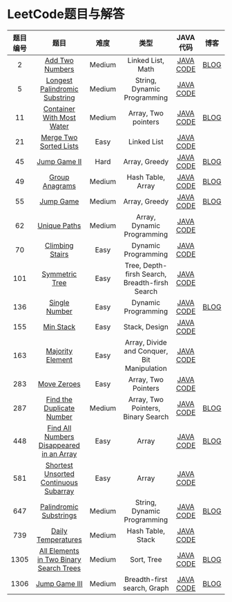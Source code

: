 # LeetCode题目与解答

|题目编号|题目|难度|类型|JAVA代码|博客|
|:--:|:--:|:--:|:--:|:--:|:--:|
|2|[Add Two Numbers](https://leetcode.com/problems/add-two-numbers/)|Medium| Linked List, Math|[JAVA CODE](https://github.com/Parallelline1996/Leetcode/blob/master/Problems/src/main/java/page1/N2_AddTwoNumbers.java)|[BLOG](https://blog.csdn.net/Applying/article/details/102790203)|
|5|[Longest Palindromic Substring](https://leetcode.com/problems/longest-palindromic-substring/)|Medium| String, Dynamic Programming|[JAVA CODE](https://github.com/Parallelline1996/Leetcode/blob/master/Problems/src/main/java/page1/N5_LongestPalindromicSubstring.java)||
|11|[Container With Most Water](https://leetcode.com/problems/container-with-most-water/)|Medium|Array, Two pointers|[JAVA CODE](https://github.com/Parallelline1996/Leetcode/blob/master/Problems/src/main/java/page1/N11_ContainerWithMostWater.java)|[BLOG](https://blog.csdn.net/Applying/article/details/103438904)||
|21|[Merge Two Sorted Lists](https://leetcode.com/problems/merge-two-sorted-lists/)|Easy|Linked List|[JAVA CODE](https://github.com/Parallelline1996/Leetcode/blob/master/Problems/src/main/java/page1/N21_MergeTwoSortedLists.java)||
|45|[Jump Game II](https://leetcode.com/problems/jump-game-ii/)|Hard|Array, Greedy|[JAVA CODE](https://github.com/Parallelline1996/Leetcode/blob/master/Problems/src/main/java/page1/N45_JumpGameII.java)|[BLOG](https://blog.csdn.net/Applying/article/details/104026257)|
|49|[Group Anagrams](https://leetcode.com/problems/group-anagrams/)|Medium| Hash Table, Array|[JAVA CODE](https://github.com/Parallelline1996/Leetcode/blob/master/Problems/src/main/java/page1/N49_GroupAnagrams.java)|[BLOG](https://blog.csdn.net/Applying/article/details/103441429)|
|55|[Jump Game](https://leetcode.com/problems/jump-game/)|Medium|Array, Greedy|[JAVA CODE](https://github.com/Parallelline1996/Leetcode/blob/master/Problems/src/main/java/page1/N55_JumpGame.java)|[BLOG](https://blog.csdn.net/Applying/article/details/104026257)|
|62|[Unique Paths](https://leetcode.com/problems/unique-paths/)|Medium|Array, Dynamic Programming|[JAVA CODE](https://github.com/Parallelline1996/Leetcode/blob/master/Problems/src/main/java/page1/N62_UniquePaths.java)||
|70|[Climbing Stairs](https://leetcode.com/problems/climbing-stairs/)|Easy|Dynamic Programming|[JAVA CODE](https://github.com/Parallelline1996/Leetcode/blob/master/Problems/src/main/java/page1/N70_ClimbingStairs.java)||
|101|[Symmetric Tree](https://leetcode.com/problems/symmetric-tree/)|Easy|Tree, Depth-firsh Search, Breadth-firsh Search|[JAVA CODE](https://github.com/Parallelline1996/Leetcode/blob/master/Problems/src/main/java/page2/N101_SymmetricTree.java)||
|136|[Single Number](https://leetcode.com/problems/single-number/)|Easy|Dynamic Programming|[JAVA CODE](https://github.com/Parallelline1996/Leetcode/blob/master/Problems/src/main/java/page2/N136_SingleNumber.java)|[BLOG](https://blog.csdn.net/Applying/article/details/83154282)|
|155|[Min Stack](https://leetcode.com/problems/min-stack/)|Easy|Stack, Design|[JAVA CODE](https://github.com/Parallelline1996/Leetcode/blob/master/Problems/src/main/java/page2/N155_MinStack.java)||
|163|[Majority Element](https://leetcode.com/problems/majority-element/)|Easy|Array, Divide and Conquer, Bit Manipulation|[JAVA CODE](https://github.com/Parallelline1996/Leetcode/blob/master/Problems/src/main/java/page2/N169_MajorityElement.java)||
|283|[Move Zeroes](https://leetcode.com/problems/move-zeroes/)|Easy|Array, Two Pointers|[JAVA CODE](https://github.com/Parallelline1996/Leetcode/blob/master/Problems/src/main/java/page3/N283_MoveZeroes.java)||
|287|[Find the Duplicate Number](https://leetcode.com/problems/find-the-duplicate-number/)|Medium|Array, Two Pointers, Binary Search|[JAVA CODE](https://github.com/Parallelline1996/Leetcode/blob/master/Problems/src/main/java/page3/N287_FindTheDuplicateNumber.java)|[BLOG](https://blog.csdn.net/Applying/article/details/104012405)|
|448|[Find All Numbers Disappeared in an Array](https://leetcode.com/problems/find-all-numbers-disappeared-in-an-array/)|Easy|Array|[JAVA CODE](https://github.com/Parallelline1996/Leetcode/blob/master/Problems/src/main/java/page6/N581_ShortestUnsortedContinuousSubarray.java)|[BLOG](https://blog.csdn.net/Applying/article/details/103657467)|
|581|[Shortest Unsorted Continuous Subarray](https://leetcode.com/problems/shortest-unsorted-continuous-subarray/)|Easy|Array|[JAVA CODE](https://github.com/Parallelline1996/Leetcode/blob/master/Problems/src/main/java/page6/N581_ShortestUnsortedContinuousSubarray.java)||
|647|[Palindromic Substrings](https://leetcode.com/problems/palindromic-substrings/)|Medium| String, Dynamic Programming|[JAVA CODE](https://github.com/Parallelline1996/Leetcode/blob/master/Problems/src/main/java/page7/N647_PalindromicSubstrings.java)|[BLOG](https://blog.csdn.net/Applying/article/details/103607183)|
|739|[Daily Temperatures](https://leetcode.com/problems/daily-temperatures/)|Medium| Hash Table, Stack|[JAVA CODE](https://github.com/Parallelline1996/Leetcode/blob/master/Problems/src/main/java/page8/N739_DailyTemperatures.java)||
|1305|[All Elements in Two Binary Search Trees](https://leetcode.com/problems/all-elements-in-two-binary-search-trees/)|Medium|Sort, Tree|[JAVA CODE](https://github.com/Parallelline1996/Leetcode/blob/master/Problems/src/main/java/page14/N1305_AllElementsInTwoBinarySearchTrees.java)|[BLOG](https://blog.csdn.net/Applying/article/details/103754707)|
|1306|[Jump Game III](https://leetcode.com/problems/jump-game-iii/)|Medium|Breadth-first search, Graph|[JAVA CODE](https://github.com/Parallelline1996/Leetcode/blob/master/Problems/src/main/java/page14/N1306_JumpGameIII.java)|[BLOG](https://blog.csdn.net/Applying/article/details/104026257)|